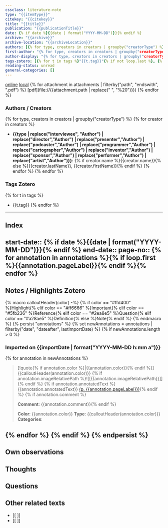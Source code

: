 ```yaml
---
cssclass: literature-note
type: "{{itemType}}"
citekey: "{{citekey}}"
title: "{{title}}"
publication: "{{publicationTitle}}"
date: {% if date %}{{date | format("YYYY-MM-DD")}}{% endif %}
archive: "{{archive}}"
archive-location: "{{archiveLocation}}"
authors: [{% for type, creators in creators | groupby("creatorType") %}{% for creator in creators %}{% if creator.name %}"{{creator.name}}"{% else %}"{{creator.lastName}}, {{creator.firstName}}"{% endif %}{% if not loop.last %}, {% endif %}{% endfor %}{% endfor %}]
first-author: "{% for type, creators in creators | groupby("creatorType") %}{% for creator in creators %}{% if loop.first %}{% if creator.name %}{{creator.name}}{% else %}{{creator.lastName}}, {{creator.firstName}}{% endif %}{% endif %}{% endfor %}{% endfor %}"
author-display: "{% for type, creators in creators | groupby("creatorType") %}{% for creator in creators %}{% if loop.first %}{% if creator.name %}{{creator.name}}{% else %}{{creator.lastName}}{% endif %}{% if loop.length > 1 %} et al.{% endif %}{% endif %}{% endfor %}{% endfor %}"
tags-zotero: [{% for t in tags %}"{{t.tag}}"{% if not loop.last %}, {% endif %}{% endfor %}]
reading-status: unread
general-categories: []
---
```

[online]({{uri}}) [local]({{desktopURI}})
{% for attachment in attachments | filterby("path", "endswith", ".pdf") %}
[pdf](file://{{attachment.path | replace(" ", "%20")}})
{% endfor %}
### Authors / Creators
{% for type, creators in creators | groupby("creatorType") %}
{% for creator in creators %}
- **{{type | replace("interviewee", "Author") | replace("director","Author") | replace("presenter","Author") | replace("podcaster","Author") | replace("programmer","Author") | replace("cartographer","Author") | replace("inventor","Author") | replace("sponsor","Author") | replace("performer","Author") | replace("artist","Author")}}**: {% if creator.name %}{{creator.name}}{% else %}{{creator.lastName}}, {{creator.firstName}}{% endif %}
{% endfor %}
{% endfor %}
### Tags Zotero
{% for t in tags %}
- {{t.tag}}
{% endfor %}

---
## Index
start-date:: {% if date %}{{date | format("YYYY-MM-DD")}}{% endif %}
end-date::
page-no:: {% for annotation in annotations %}{% if loop.first %}{{annotation.pageLabel}}{% endif %}{% endfor %}
---
## Notes / Highlights Zotero
{% macro calloutHeader(color) -%}
{% if color == "#ffd400" %}Highlight{% elif color == "#ff6666" %}Important{% elif color == "#5fb236" %}Reference{% elif color == "#2ea8e5" %}Question{% elif color == "#a28ae5" %}Definition{% else %}Note{% endif %}
{% endmacro %}
{% persist "annotations" %}
{% set newAnnotations = annotations | filterby("date", "dateafter", lastImportDate) %}
{% if newAnnotations.length > 0 %}
### Imported on {{importDate | format("YYYY-MM-DD h:mm a")}}
{% for annotation in newAnnotations %}
>[!quote{% if annotation.color %}|{{annotation.color}}{% endif %}] {{calloutHeader(annotation.color)}}
>{% if annotation.imageRelativePath %}![[{{annotation.imageRelativePath}}]]{% endif %}
>{% if annotation.annotatedText %}{{annotation.annotatedText}} [(p. {{annotation.pageLabel}})](zotero://open-pdf/library/items/{{annotation.attachment.itemKey}}?page={{annotation.pageLabel}}&annotation={{annotation.id}}){% endif %}
>{% if annotation.comment %}
>
>**Comment**: {{annotation.comment}}{% endif %}
>
>**Color**: {{annotation.color}}
>**Type**: {{calloutHeader(annotation.color)}}
>**Categories**: 

{% endfor %}
{% endif %}
{% endpersist %}
---
## Own observations


## Thoughts


## Questions


## Other related texts
- [[ ]]
- [[ ]]